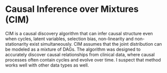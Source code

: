 # Causal Inference over Mixtures (CIM)

CIM is a causal discovery algorithm that can infer causal structure even when cycles, latent variables, selection bias, non-linearity and non-stationarity exist simultaneously. CIM assumes that the joint distribution can be modeled as a mixture of DAGs. The algorithm was designed to accurately discover causal relationships from clinical data, where causal processes often contain cycles and evolve over time. I suspect that method works well with other data types as well.
